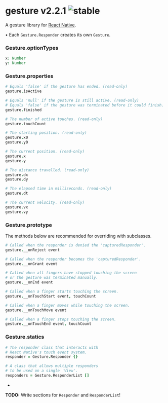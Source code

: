 
# gesture v2.2.1 ![stable](https://img.shields.io/badge/stability-stable-4EBA0F.svg?style=flat)

A gesture library for [React Native](http://github.com/facebook/react-native).

• Each `Gesture.Responder` creates its own `Gesture`.

### Gesture.optionTypes

```coffee
x: Number
y: Number
```

### Gesture.properties

```coffee
# Equals 'false' if the gesture has ended. (read-only)
gesture.isActive

# Equals 'null' if the gesture is still active. (read-only)
# Equals 'false' if the gesture was terminated before it could finish.
gesture.finished

# The number of active touches. (read-only)
gesture.touchCount

# The starting position. (read-only)
gesture.x0
gesture.y0

# The current position. (read-only)
gesture.x
gesture.y

# The distance travelled. (read-only)
gesture.dx
gesture.dy

# The elapsed time in milliseconds. (read-only)
gesture.dt

# The current velocity. (read-only)
gesture.vx
gesture.vy
```

### Gesture.prototype

The methods below are recommended for overriding with subclasses.

```coffee
# Called when the responder is denied the 'capturedResponder'.
gesture.__onReject event

# Called when the responder becomes the 'capturedResponder'.
gesture.__onGrant event

# Called when all fingers have stopped touching the screen
# or the gesture was terminated manually.
gesture.__onEnd event

# Called when a finger starts touching the screen.
gesture.__onTouchStart event, touchCount

# Called when a finger moves while touching the screen.
gesture.__onTouchMove event

# Called when a finger stops touching the screen.
gesture.__onTouchEnd event, touchCount
```

### Gesture.statics

```coffee
# The responder class that interacts with
# React Native's touch event system.
responder = Gesture.Responder {}

# A class that allows multiple responders
# to be used on a single 'View'.
responders = Gesture.ResponderList []
```

-

**TODO:** Write sections for `Responder` and `ResponderList`!
